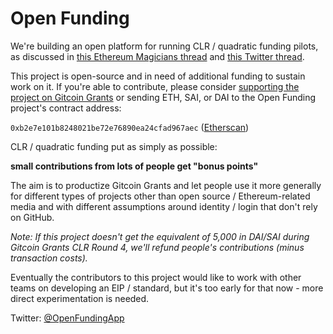 # Open Funding

We're building an open platform for running CLR / quadratic funding pilots, as discussed in [this Ethereum Magicians thread](https://ethereum-magicians.org/t/identity-and-quadratic-funding-standards-to-help-fund-projects-and-commons/3835/5) and [this Twitter thread](https://twitter.com/paulcowgill/status/1203759229359853568).

This project is open-source and in need of additional funding to sustain work on it. If you're able to contribute, please consider [supporting the project on Gitcoin Grants](https://gitcoin.co/grants/230/open-funding) or sending ETH, SAI, or DAI to the Open Funding project's contract address:

`0xb2e7e101b8248021be72e76890ea24cfad967aec` ([Etherscan](https://etherscan.io/address/0xb2e7e101b8248021be72e76890ea24cfad967aec))

CLR / quadratic funding put as simply as possible:

**small contributions from lots of people get "bonus points"**

The aim is to productize Gitcoin Grants and let people use it more generally for different types of projects other than open source / Ethereum-related media and with different assumptions around identity / login that don't rely on GitHub.

*Note: If this project doesn't get the equivalent of 5,000 in DAI/SAI during Gitcoin Grants CLR Round 4, we'll refund people's contributions (minus transaction costs).*

Eventually the contributors to this project would like to work with other teams on developing an EIP / standard, but it's too early for that now - more direct experimentation is needed.

Twitter: [@OpenFundingApp](https://twitter.com/OpenFundingApp)
